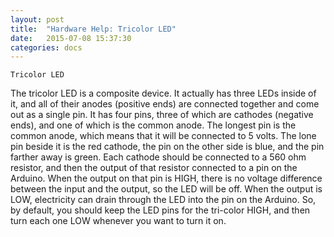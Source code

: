 ```yaml
---
layout: post
title:  "Hardware Help: Tricolor LED"
date:   2015-07-08 15:37:30
categories: docs
---
```


	Tricolor LED

The tricolor LED is a composite device. It actually has three LEDs inside of it, and all of their anodes (positive ends) are connected together and come out as a single pin. It has four pins, three of which are cathodes (negative ends), and one of which is the common anode. The longest pin is the common anode, which means that it will be connected to 5 volts. The lone pin beside it is the red cathode, the pin on the other side is blue, and the pin farther away is green. Each cathode should be connected to a 560 ohm resistor, and then the output of that resistor connected to a pin on the Arduino. When the output on that pin is HIGH, there is no voltage difference between the input and the output, so the LED will be off. When the output is LOW, electricity can drain through the LED into the pin on the Arduino. So, by default, you should keep the LED pins for the tri-color HIGH, and then turn each one LOW whenever you want to turn it on.